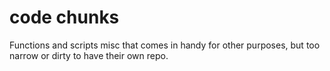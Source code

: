 # code chunks
Functions and scripts misc that comes in handy for other purposes, but too narrow or dirty to have their own repo. 



